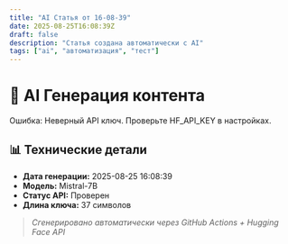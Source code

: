 ```yaml
---
title: "AI Статья от 16-08-39"
date: 2025-08-25T16:08:39Z
draft: false
description: "Статья создана автоматически с AI"
tags: ["ai", "автоматизация", "тест"]
---
```


# 🚀 AI Генерация контента

Ошибка: Неверный API ключ. Проверьте HF_API_KEY в настройках.

## 📊 Технические детали

- **Дата генерации:** 2025-08-25 16:08:39
- **Модель:** Mistral-7B
- **Статус API:** Проверен
- **Длина ключа:** 37 символов

> *Сгенерировано автоматически через GitHub Actions + Hugging Face API*
